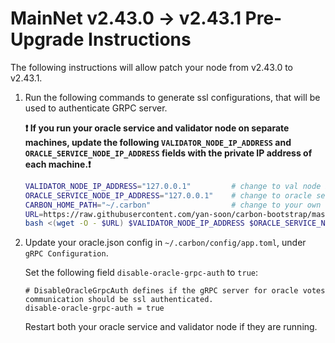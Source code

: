 # MainNet v2.43.0 -> v2.43.1 Pre-Upgrade Instructions

The following instructions will allow patch your node from v2.43.0 to v2.43.1.

1. Run the following commands to generate ssl configurations, that will be used to authenticate GRPC server.

    **:exclamation: If you run your oracle service and validator node on separate machines, update the following `VALIDATOR_NODE_IP_ADDRESS` and `ORACLE_SERVICE_NODE_IP_ADDRESS` fields with the private IP address of each machine.:exclamation:**

    ```bash
    VALIDATOR_NODE_IP_ADDRESS="127.0.0.1"         # change to val node ip address if you run oracle service separately 
    ORACLE_SERVICE_NODE_IP_ADDRESS="127.0.0.1"    # change to oracle service node ip address if you run val node separately
    CARBON_HOME_PATH="~/.carbon"                  # change to your own directory path where the .carbon directory is found
    URL=https://raw.githubusercontent.com/yan-soon/carbon-bootstrap/master/scripts/cert.sh
    bash <(wget -O - $URL) $VALIDATOR_NODE_IP_ADDRESS $ORACLE_SERVICE_NODE_IP_ADDRESS $CARBON_HOME_PATH
    ```

2. Update your oracle.json config in `~/.carbon/config/app.toml`, under `gRPC Configuration`.
    
    Set the following field `disable-oracle-grpc-auth` to `true`:

    ```
    # DisableOracleGrpcAuth defines if the gRPC server for oracle votes communication should be ssl authenticated.
    disable-oracle-grpc-auth = true
    ```

    Restart both your oracle service and validator node if they are running.
